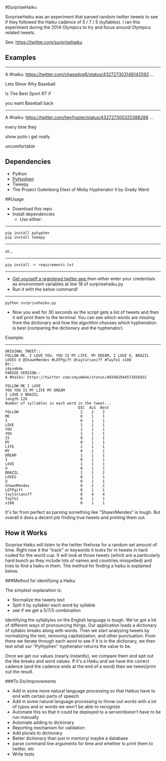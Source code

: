 #SurpriseHaiku

SurpriseHaiku was an experiment that parsed random twitter tweets to see if they followed the Haiku cadence of 5 / 7 / 5 (syllables). I ran this experiment during the 2014 Olympics to try and focus around Olympics related tweets.

See: https://twitter.com/surprisehaiku


   
## Examples
-----
A #haiku: https://twitter.com/chasedog6/status/432727303148142592 …

Lets Show Why Baseball

Is The Best Sport RT if

you want Baseball back

------
A #haiku: https://twitter.com/heyfrazier/status/432727300325388288 …

every time they 

show putin i get really

uncomfortable


## Dependencies

   * Python
   * [PyHyphen](https://pypi.python.org/pypi/PyHyphen/2.0.5)
   * Tweepy
   * The Project Gutenberg Etext of Moby Hyphenator II by Grady Ward   

##Usage
* Download this repo
* Install dependencies
	* Use either:

----
    pip install pyhyphen
    pip install tweepy
----

or...

----
	pip install -r requirements.txt
----

* [Get yourself a registered twitter app
](https://dev.twitter.com/) then either enter your credentials as environment variables at  line 18 of surprisehaiku.py
* Run it with the below command!

----

    python surprisehaiku.py
   

* Now you wait for 30 seconds as the script gets a list of tweets and then it will print them to the terminal. You can see which words are missing from the dictionary and how the algorithm chooses which hyphenation is best (comparing the dictionary and the hyphenator).

Example:

-----
    ORIGINAL TWEET::
    FOLLOW ME, I LOVE YOU, YOU IS MY LIFE, MY DREAM, I LOVE U, BRAZIL LOVES U @ShawnMendes #LOTPgift @taylorcaniff #TayTo1 x108
    BY::
    z4yumb4e
    PARSED VERSION::
    A #haiku: https://twitter.com/z4yumb4e/status/483482944573816832

    FOLLOW ME I LOVE
    YOU YOU IS MY LIFE MY DREAM
    I LOVE U BRAZIL
    length 126
    Number of syllables in each word in the tweet...
                                     DIC  ALG  Best
    FOLLOW                            2    2    2
    ME                                0    1    1
    I                                 0    1    1
    LOVE                              1    1    1
    YOU                               1    1    1
    YOU                               1    1    1
    IS                                0    1    1
    MY                                0    1    1
    LIFE                              1    1    1
    MY                                0    1    1
    DREAM                             1    1    1
    I                                 0    1    1
    LOVE                              1    1    1
    U                                 0    1    1
    BRAZIL                            2    1    2
    LOVES                             0    1    1
    U                                 0    1    1
    ShawnMendes                       0    2    2
    LOTPgift                          0    1    1
    taylorcaniff                      0    4    4
    TayTo1                            0    1    1
    x108                              0    1    1

It's far from perfect as parsing something like "ShawnMendes" is tough. But overall it does a decent job finding true tweets and printing them out.

## How it Works
Surprise Haiku will listen to the twitter firehose for a random set amount of time. Right now it the "track" or keywords it looks for in tweets in hard coded for the world cup. It will look at those tweets (which are a particularly hard bunch as they include lots of names and countries misspelled) and tries to find a haiku in them. The method for finding a haiku is explained below.


###Method for identifying a Haiku

The simplest explanation is:

* Normalize the tweets text
* Split it by syllable/ each word by syllable
* see if we get a 5/7/5 combination


Identifying the syllabyles on the English language is tough. We've got a lot of different ways of pronouncing things. Our application loads a dictionary of syllabic breaks along with words. Then we start analyzing tweets by normalizing the text, removing capitalization, and other punctuation. From there we iterate through each word to see if it is in the dictionary, we then test what our "PyHyphen" hyphenator returns the value to be. 

Once we get our values (nearly instantly), we compare them and spit out the like breaks and word values. If it's a Haiku and we have the correct cadence (and the cadence ends at the end of a word) then we tweet/print out the result.

###To Do/Improvements

* Add in some more natural language processing so that Haikus have to end with certain parts of speech
* Add in some natural language processing to throw out words with a lot of typos and or words we won't be able to recognize
* Automate this so that it could be deployed to a server/doesn't have to be run manually
* Automate adding to dictionary
* Reporting mechanism for validation
* Add plurals to dictionary
* Better dictionary than just in memory/ maybe a database
* parse command line arguments for time and whether to print them to twitter, etc
* Write tests